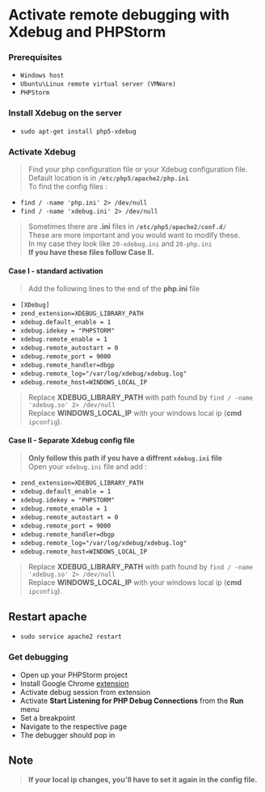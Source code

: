 # Activate remote debugging with Xdebug and PHPStorm

### Prerequisites
- `Windows host`
- `Ubuntu\Linux remote virtual server (VMWare)`
- `PHPStorm`

### Install Xdebug on the server

- `sudo apt-get install php5-xdebug`

### Activate Xdebug

> Find your php configuration file or your Xdebug configuration file.  
> Default location is in **`/etc/php5/apache2/php.ini`**      
> To find the config files :

- `find / -name 'php.ini' 2> /dev/null`
- `find / -name 'xdebug.ini' 2> /dev/null`

> Sometimes there are **.ini** files in **`/etc/php5/apache2/conf.d/`**  
> These are more important and you would want to modify these.  
> In my case they look like `20-xdebug.ini` and `20-php.ini`  
> **If you have these files follow Case II.**

#### Case I - standard activation

> Add the following lines to the end of the **php.ini** file

- `[XDebug]`  
- `zend_extension=XDEBUG_LIBRARY_PATH`  
- `xdebug.default_enable = 1`  
- `xdebug.idekey = "PHPSTORM"`  
- `xdebug.remote_enable = 1`  
- `xdebug.remote_autostart = 0`  
- `xdebug.remote_port = 9000`  
- `xdebug.remote_handler=dbgp`  
- `xdebug.remote_log="/var/log/xdebug/xdebug.log"`  
- `xdebug.remote_host=WINDOWS_LOCAL_IP`

> Replace **XDEBUG_LIBRARY_PATH** with path found by `find / -name 'xdebug.so' 2> /dev/null`  
> Replace **WINDOWS_LOCAL_IP** with your windows local ip (**cmd** `ipconfig`).

#### Case II - Separate Xdebug config file

> **Only follow this path if you have a diffrent `xdebug.ini` file**  
> Open your `xdebug.ini` file and add :

- `zend_extension=XDEBUG_LIBRARY_PATH`  
- `xdebug.default_enable = 1`  
- `xdebug.idekey = "PHPSTORM"`  
- `xdebug.remote_enable = 1`  
- `xdebug.remote_autostart = 0`  
- `xdebug.remote_port = 9000`  
- `xdebug.remote_handler=dbgp`  
- `xdebug.remote_log="/var/log/xdebug/xdebug.log"`  
- `xdebug.remote_host=WINDOWS_LOCAL_IP`

> Replace **XDEBUG_LIBRARY_PATH** with path found by `find / -name 'xdebug.so' 2> /dev/null`  
> Replace **WINDOWS_LOCAL_IP** with your windows local ip (**cmd** `ipconfig`).


## Restart apache

- `sudo service apache2 restart`

### Get debugging

- Open up your PHPStorm project
- Install Google Chrome [extension](https://chrome.google.com/webstore/detail/xdebug-helper/eadndfjplgieldjbigjakmdgkmoaaaoc?hl=en)  
- Activate debug session from extension
- Activate **Start Listening for PHP Debug Connections** from the **Run** menu
- Set a breakpoint
- Navigate to the respective page
- The debugger should pop in

## Note

> **If your local ip changes, you'll have to set it again in the config file.**


